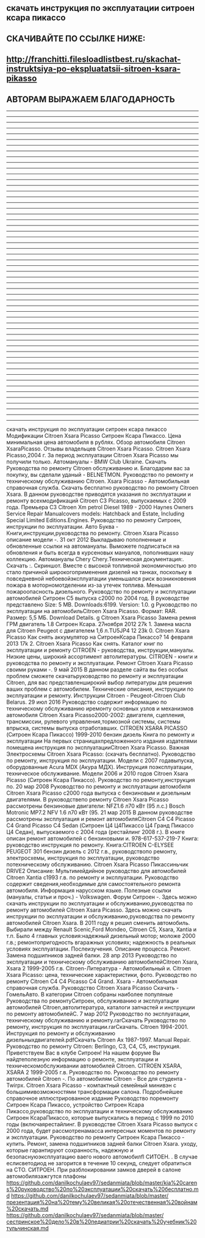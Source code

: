 скачать инструкция по эксплуатации ситроен ксара пикассо
--------------------------------------------------
СКАЧИВАЙТЕ ПО ССЫЛКЕ НИЖЕ:
--------------------------------------------------
http://franchitti.filesloadlistbest.ru/skachat-instruktsiya-po-ekspluatatsii-sitroen-ksara-pikasso
--------------------------------------------------
АВТОРАМ ВЫРАЖАЕМ БЛАГОДАРНОСТЬ
--------------------------------------------------
--------------------------------------------------
--------------------------------------------------
--------------------------------------------------
--------------------------------------------------
--------------------------------------------------
--------------------------------------------------
--------------------------------------------------
--------------------------------------------------
--------------------------------------------------
--------------------------------------------------
--------------------------------------------------
--------------------------------------------------
--------------------------------------------------
--------------------------------------------------
--------------------------------------------------
--------------------------------------------------
--------------------------------------------------
--------------------------------------------------
--------------------------------------------------
--------------------------------------------------
--------------------------------------------------
--------------------------------------------------
--------------------------------------------------
--------------------------------------------------
--------------------------------------------------
--------------------------------------------------
--------------------------------------------------
--------------------------------------------------
--------------------------------------------------
--------------------------------------------------
--------------------------------------------------
--------------------------------------------------
--------------------------------------------------
--------------------------------------------------
--------------------------------------------------
--------------------------------------------------
--------------------------------------------------
--------------------------------------------------
--------------------------------------------------
--------------------------------------------------
--------------------------------------------------
--------------------------------------------------
--------------------------------------------------
--------------------------------------------------
--------------------------------------------------
--------------------------------------------------
--------------------------------------------------
--------------------------------------------------
--------------------------------------------------
--------------------------------------------------
--------------------------------------------------
--------------------------------------------------
--------------------------------------------------
--------------------------------------------------
--------------------------------------------------
скачать инструкция по эксплуатации ситроен ксара пикассо Модификации Citroen Xsara Picasso  Ситроен Ксара Пикассо.  Цена минимальная цена автомобиля в рублях. Обзор автомобиля Citroen XsaraPicasso. Отзывы владельцев Citroen Xsara Picasso. Citroen Xsara Picasso,2004 г. За период эксплуатации Citroen Xsara Picasso мы получили только. Автомануалы - BMW Club Ukraine. Скачать Руководства по ремонту Citroen обслуживанию и. Благодарим вас за покупку, вы сделали уданый  - BELNETMON. Руководство по ремонту и техническому обслуживанию Citroen. Xsara Picasso - Автомобильная справочная служба. Скачать бесплатно руководство по ремонту Citroen Xsara. В данном руководстве приводятся указания по эксплуатации и ремонту всехмодификаций Citroen СЗ Picasso, выпускаемых с 2009 года. Премьера СЗ Citroen Xm petrol Diesel 1989 - 2000 Haynes Owners Service Repair Manualcovers models: Hatchback and Estate, Including Special Limited Editions.Engines. Руководство по ремонту Ситроен, инструкции по эксплуатации. Авто Буква - Книги,инструкции,руководства по ремонту. Citroen Xsara Picasso  описание модели -. 31 окт 2012  Выкладываю пополненные и обновленные ссылки на автомануалы. Выможете подписаться на обновления  и быть всегда в курсеновых мануалов, пополнивших нашу коллекцию. Автомануалы Chery Chery.Техническая документация:. Скачать :. Cкриншот. Вместе с высокой топливной экономичностью это стало причиной широкогоприменения дизелей на танках, поскольку в повседневной небоевойэксплуатации уменьшался риск возникновения пожара в моторномотделении из-за утечек топлива. Меньшая пожароопасность дизельного. Руководство по ремонту и эксплуатации автомобилей Ситроен С5 выпуска с2000 по 2004 год. В руководстве представлено  Size: 5 MB. Downloads:6199. Version: 1.0. g Руководство по эксплуатации на автомобильCitroen Xsara Picasso. Формат: RAR. Размер: 5,5 МБ. Download Details. g
Citroen Xsara Picasso Замена ремня ГРМ двигатель 1.8 Ситроен Ксара. 27ноября 2012 27k 1. Замена масла для Citroen  Peugeot с двигателем 1,6 л.TU5JP4 12 23k 0. Citroen Xsara Picasso Как снять аккумулятор на СитроенКсара Пикассо? 14 февраля 2013 17k 2. Citroen Xsara Picasso Как снять. Каталог книг по эксплуатации и ремонту CITROEN - руководства, инструкции,мануалы. Низкие цены, широкий ассортимент автолитературы. CITROEN - книги и руководства по ремонту и эксплуатации. Ремонт Citroen Xsara Picasso своими руками -. 9 май 2015  В данном разделе сайта вы без особых проблем сможете скачатьруководство по ремонту и эксплуатации Citroen, для вас представленширокий выбор литературы для решения ваших проблем с автомобилем. Технические описания, инструкции по эксплуатации и ремонту. Инструкции Citroen - Peugeot-Citroen Club Belarus. 29 июл 2016  Руководство содержит информацию по техническому обслуживанию иремонту основных узлов и механизмов автомобиля Citroen Xsara Picasso2000-2002: двигателя, сцепления, трансмиссии, рулевого управления,тормозной системы, системы впрыска, системы выпуска отработавших. CITROEN XSARA PICASSO (Ситроен Ксара Пикассо) 1999-2010 бензин дизель Книга по ремонту и эксплуатации  На первых страницахпредложенного издания издателями помещена инструкция по эксплуатацииCitroen Xsara Picasso. Важная  Электросхемы Citroen Xsara Picasso: (скачать бесплатно). Руководство по ремонту, инструкция по эксплуатации. Модели с 2007 годавыпуска, оборудованные  Acura MDX (Акура МДХ). Инструкция поэксплуатации, техническое обслуживание. Модели 2006 и 2010 годов Citroen Xsara Picasso (Ситроен Ксара Пикассо). Руководство по ремонту,инструкция по. 20 мар 2008  Руководство по ремонту и эксплуатации автомобиля Citroen Xsara Picasso с2000 года выпуска с бензиновым и дизельным двигателями. В руководствепо ремонту Citroen Xsara Picasso рассмотрены бензиновые двигатели: NFZ1.6 л70 кВт (95 л.с.) Bosch Motronic MP7.2 NFV 1.6 л70 кВт (95. 21 мар 2015  В данном руководстве рассмотрены эксплуатация и ремонт автомобиляCitroen C4  C4 Picasso  C4 Grand Picasso  C4 Sedan (Ситроен Ц4  Ц4Пикассо  Ц4 Гранд Пикассо  Ц4 Седан), выпускаемого с 2004 года (рестайлинг 2008 г.). В книге описан ремонт автомобилей с бензиновыми и. 978-617-537-219-7 Книга: руководство  инструкция по ремонту. Книга:CITROEN C-ELYSEE  PEUGEOT 301 бензин  дизель с 2012 г.в., руководствопо ремонту, электросхемы, инструкция по эксплуатации, руководство потехническому обслуживанию. Citroen Xsara Picasso Пикассиньчик  DRIVE2
Описание: Мультимейдийное руководство для автомобилей Citroen Xantia с1993 г.в. по ремонту и эксплуатации. Руководство содержит сведения,необходимые для самостоятельного ремонта автомобиля. Информация нарусском языке. Полезные ссылки (мануалы, статьи и проч.) - Volkswagen. Форум Ситроен -. Здесь можно скачать инструкции по эксплуатации и обслуживанию,руководства по ремонту автомобилей Citroen Xsara Picasso. Здесь можно скачать инструкции по эксплуатации и обслуживанию,руководства по ремонту автомобилей Citroen Xsara. В 2011 году я решил сменить автомобиль. Выбирали между Renault Scenic,Ford Mondeo, Citroen С5, Xsara, Xantia и т.п. Было 4 главных условия:надежный дизельный мотор; моложе 2000 г.в.; ремонтопригодность вгаражных условиях; надежность в реальных условиях эксплуатации. Послеизучения. Описание процесса. Ремонт. Замена подшипников задней балки. 28 апр 2013  Руководство по эксплуатации и техническому обслуживанию автомобилейCitroen Xsara, Xsara 2 1999-2005 г.в. Citroen-Литература   - Автомобильный и. Citroen Xsara Picasso: цена, технические характеристики, фото. Руководство по ремонту Citroen C4  C4 Picasso  C4 Grand. Xsara - Автомобильная справочная служба. Руководство Citroen Xsara Picasso  Скачать - ГомельАвто. В категории Citroen собраны наиболее популяные Руководства по ремонтуСитроен, обслуживанию и эксплуатации автомобилей Citroen,автолитература, каталоги запчастей и инструкции по ремонту автомобилейС.
7 мар 2012  Руководство по эксплуатации, техническому обслуживанию и ремонту.rarСкачать  Руководство по ремонту, инструкция по эксплуатации.rarСкачать. Citroen 1994-2001. Инструкция по ремонту и обслуживанию дизельныхдвигателей.pdfСкачать Citroen Ax 1987-1997. Manual Repair. Руководство по ремонту Citroen: Berlingo, C3, C4, C5, инструкция. Приветствуем Вас в клубе Ситроен! На нашем форуме Вы найдтеполезную информацию о ремонте, эксплуатации и техническомобслуживании автомобилей Citroen. CITROEN XSARA, XSARA 2 1999-2005 г.в. Руководство по. Руководство по ремонту автомобилей Citroen -. По автомобилям Citroen - Все для студента - Twirpx. Citroen Xsara Picasso - компактный семейный минивэн с большимивозможностями трансформации салона. Подробнейшее справочное иллюстрированное издание Руководство поремонту Ситроен Ксара Пикассо, устройство Ситроен Ксара Пикассо,руководство по эксплуатации и техническому обслуживанию Ситроен КсараПикассо, которые выпускались в период с 1999 по 2010 годы (включаярестайлинг. В руководстве Citroen Xsara Picasso выпуск с 2000 года, будет рассмотренамасса интересных моментов по ремонту и эксплуатации. Руководство по ремонту Ситроен Ксара Пикассо - купить. Ремонт, замена подшипников задней балки Citroen Xsara. уходу, которые гарантируют сохранность, надежную и безопаснуюэксплуатацию ваего нового автомобилfl СИТОЕН. . В случае еслисветодиод не загорится в течение 10 секунд, следует обратиться на СТО. СИТРОЕН. При разблокировании замков дверей в салоне автомобилязажгутся плафоны
https://github.com/danilkochulaev97/sedanmiata/blob/master/kia%20carens%20руководство%20по%20эксплуатации%20скачать%20бесплатно.md
https://github.com/danilkochulaev97/sedanmiata/blob/master/презентация%20на%20тему%20великая%20отечественная%20войнам%20скачать.md
https://github.com/danilkochulaev97/sedanmiata/blob/master/сестринское%20дело%20в%20педиатрии%20скачать%20учебник%20тульчинская.md